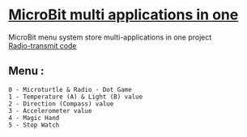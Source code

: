 # [MicroBit multi applications in one](https://makecode.microbit.org/_YrodhxCtb7Wb)
MicroBit menu system store multi-applications in one project  
[Radio-transmit code](https://makecode.microbit.org/_Rzpgc7KTv3U0)   

## Menu :   
    0 - Microturtle & Radio - Dot Game  
    1 - Temperature (A) & Light (B) value  
    2 - Direction (Compass) value  
    3 - Accelerometer value  
    4 - Magic Hand  
    5 - Stop Watch  
